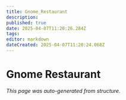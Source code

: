 ```yaml
---
title: Gnome_Restaurant
description: 
published: true
date: 2025-04-07T11:20:26.284Z
tags: 
editor: markdown
dateCreated: 2025-04-07T11:20:24.068Z
---
```


# Gnome Restaurant

*This page was auto-generated from structure.*